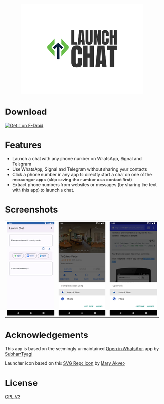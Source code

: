<p align="center">
  <img src=".github/assets/launch-chat.svg" width="400px" alt="Launch chat logo">
</p>

# Download
[<img src="https://fdroid.gitlab.io/artwork/badge/get-it-on.png" alt="Get it on F-Droid" height="80">](https://f-droid.org/en/packages/org.vinaygopinath.launchchat/)

# Features
* Launch a chat with any phone number on WhatsApp, Signal and Telegram
* Use WhatsApp, Signal and Telegram without sharing your contacts
* Click a phone number in any app to directly start a chat on one of the messenger apps (skip saving the number as a contact first)
* Extract phone numbers from websites or messages (by sharing the text with this app) to launch a chat.

# Screenshots
<table style="display: block; overflow-x: auto; white-space: nowrap">
  <tr>
    <td>
      <a href="https://github.com/vinaygopinath/launch-chat/blob/1104a294bc6116ab2562277c1b3feef347a6d7ca/metadata/en-US/images/phoneScreenshots/1.png?raw=true" alt="The main screen of the app, showing an input field to enter the phone number, and buttons to launch a chat on WhatsApp, Signal or Telegram">
        <img src="https://github.com/vinaygopinath/launch-chat/blob/1104a294bc6116ab2562277c1b3feef347a6d7ca/metadata/en-US/images/phoneScreenshots/1.png?raw=true" alt="The main screen of the app, showing an input field to enter the phone number, and buttons to launch a chat on WhatsApp, Signal or Telegram" width="400px" />
      </a>
    </td>
    <td>
      <a href="https://github.com/vinaygopinath/launch-chat/blob/1104a294bc6116ab2562277c1b3feef347a6d7ca/metadata/en-US/images/phoneScreenshots/2.png?raw=true" alt="A screenshot demonstrating the use of the app from a third party app when a phone number is clicked">
        <img src="https://github.com/vinaygopinath/launch-chat/blob/1104a294bc6116ab2562277c1b3feef347a6d7ca/metadata/en-US/images/phoneScreenshots/2.png?raw=true" alt="A screenshot demonstrating the use of the app from a third party app when a phone number is clicked" width="400px" />
      </a>
    </td>
    <td>
      <a href="https://github.com/vinaygopinath/launch-chat/blob/1104a294bc6116ab2562277c1b3feef347a6d7ca/metadata/en-US/images/phoneScreenshots/3.png?raw=true" alt="A screenshot demonstrating the use of the app from a browser app when a phone number is clicked">
        <img src="https://github.com/vinaygopinath/launch-chat/blob/1104a294bc6116ab2562277c1b3feef347a6d7ca/metadata/en-US/images/phoneScreenshots/3.png?raw=true" alt="A screenshot demonstrating the use of the app from a browser app when a phone number is clicked" width="400px" />
      </a>
    </td>
  </tr>
</table>

# Acknowledgements
This app is based on the seemingly unmaintained [Open in WhatsApp](https://github.com/SubhamTyagi/openinwa) app by [SubhamTyagi](https://github.com/SubhamTyagi/)

Launcher icon based on this [SVG Repo icon](https://www.svgrepo.com/svg/466069/rocket) by [Mary Akveo](https://www.figma.com/@maryakveo)

# License
[GPL V3](https://github.com/vinaygopinath/launch-chat/blob/main/LICENSE)

